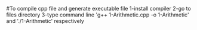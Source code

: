 #To compile cpp file and generate executable file
1-install compiler
2-go to files directory
3-type command line 'g++ 1-Arithmetic.cpp -o 1-Arithmetic' and './1-Arithmetic' respectively